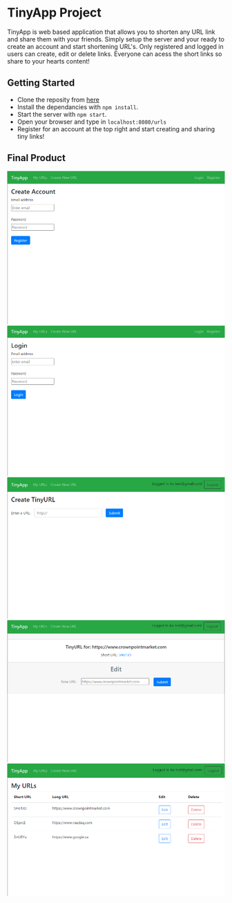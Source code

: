 # TinyApp Project

TinyApp is web based application that allows you to shorten any URL link and share them with your friends. Simply setup the server and your ready to create an account and start shortening URL's. Only registered and logged in users can create, edit or delete links. Everyone can acess the short links so share to your hearts content!

## Getting Started

- Clone the reposity from [here](https://github.com/harinderlabana/tinyapp)
- Install the dependancies with `npm install`.
- Start the server with `npm start`.
- Open your browser and type in `localhost:8080/urls`
- Register for an account at the top right and start creating and sharing tiny links!

## Final Product

!["Registration"](https://github.com/harinderlabana/tinyapp/blob/main/docs/registration.png?raw=true)
!["Login"](https://github.com/harinderlabana/tinyapp/blob/main/docs/login.png?raw=true)
!["New URL"](https://github.com/harinderlabana/tinyapp/blob/main/docs/createnewurl.png?raw=true)
!["Edit/Access URL"](https://github.com/harinderlabana/tinyapp/blob/main/docs/shorturl.png?raw=true)
!["My URLS"](https://github.com/harinderlabana/tinyapp/blob/main/docs/myurlspop.png?raw=true)
